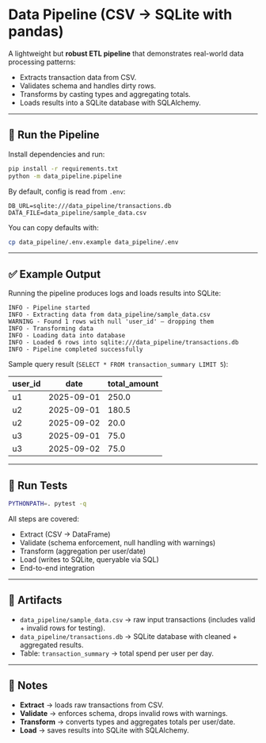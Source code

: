 # Data Pipeline (CSV → SQLite with pandas)

A lightweight but **robust ETL pipeline** that demonstrates real-world data processing patterns:

- Extracts transaction data from CSV.
- Validates schema and handles dirty rows.
- Transforms by casting types and aggregating totals.
- Loads results into a SQLite database with SQLAlchemy.

---

## 🚀 Run the Pipeline

Install dependencies and run:

```bash
pip install -r requirements.txt
python -m data_pipeline.pipeline
```

By default, config is read from `.env`:

```env
DB_URL=sqlite:///data_pipeline/transactions.db
DATA_FILE=data_pipeline/sample_data.csv
```

You can copy defaults with:

```bash
cp data_pipeline/.env.example data_pipeline/.env
```

---

## ✅ Example Output

Running the pipeline produces logs and loads results into SQLite:

```
INFO - Pipeline started
INFO - Extracting data from data_pipeline/sample_data.csv
WARNING - Found 1 rows with null 'user_id' — dropping them
INFO - Transforming data
INFO - Loading data into database
INFO - Loaded 6 rows into sqlite:///data_pipeline/transactions.db
INFO - Pipeline completed successfully
```

Sample query result (`SELECT * FROM transaction_summary LIMIT 5`):

| user_id | date       | total_amount |
| ------- | ---------- | ------------ |
| u1      | 2025-09-01 | 250.0        |
| u2      | 2025-09-01 | 180.5        |
| u2      | 2025-09-02 | 20.0         |
| u3      | 2025-09-01 | 75.0         |
| u3      | 2025-09-02 | 75.0         |

---

## 🧪 Run Tests

```bash
PYTHONPATH=. pytest -q
```

All steps are covered:

- Extract (CSV → DataFrame)
- Validate (schema enforcement, null handling with warnings)
- Transform (aggregation per user/date)
- Load (writes to SQLite, queryable via SQL)
- End-to-end integration

---

## 📂 Artifacts

- `data_pipeline/sample_data.csv` → raw input transactions (includes valid + invalid rows for testing).
- `data_pipeline/transactions.db` → SQLite database with cleaned + aggregated results.
- Table: `transaction_summary` → total spend per user per day.

---

## 📝 Notes

- **Extract** → loads raw transactions from CSV.
- **Validate** → enforces schema, drops invalid rows with warnings.
- **Transform** → converts types and aggregates totals per user/date.
- **Load** → saves results into SQLite with SQLAlchemy.
